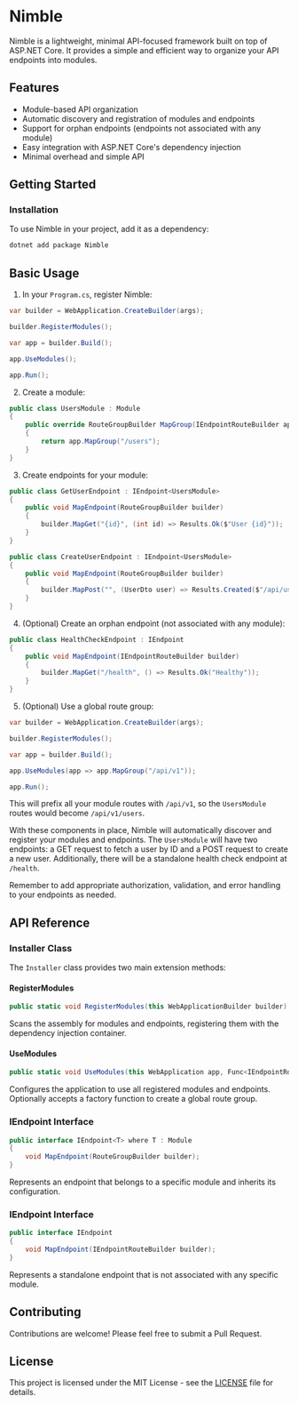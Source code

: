 # Nimble

Nimble is a lightweight, minimal API-focused framework built on top of ASP.NET Core. It provides a simple and efficient way to organize your API endpoints into modules.

## Features

- Module-based API organization
- Automatic discovery and registration of modules and endpoints
- Support for orphan endpoints (endpoints not associated with any module)
- Easy integration with ASP.NET Core's dependency injection
- Minimal overhead and simple API

## Getting Started

### Installation

To use Nimble in your project, add it as a dependency:

```bash
dotnet add package Nimble
```

## Basic Usage

1. In your `Program.cs`, register Nimble:

```csharp
var builder = WebApplication.CreateBuilder(args);

builder.RegisterModules();

var app = builder.Build();

app.UseModules();

app.Run();
```

2. Create a module:

```csharp
public class UsersModule : Module
{
    public override RouteGroupBuilder MapGroup(IEndpointRouteBuilder app)
    {
        return app.MapGroup("/users");
    }
}
```

3. Create endpoints for your module:

```csharp
public class GetUserEndpoint : IEndpoint<UsersModule>
{
    public void MapEndpoint(RouteGroupBuilder builder)
    {
        builder.MapGet("{id}", (int id) => Results.Ok($"User {id}"));
    }
}

public class CreateUserEndpoint : IEndpoint<UsersModule>
{
    public void MapEndpoint(RouteGroupBuilder builder)
    {
        builder.MapPost("", (UserDto user) => Results.Created($"/api/users/{user.Id}", user));
    }
}
```

4. (Optional) Create an orphan endpoint (not associated with any module):

```csharp
public class HealthCheckEndpoint : IEndpoint
{
    public void MapEndpoint(IEndpointRouteBuilder builder)
    {
        builder.MapGet("/health", () => Results.Ok("Healthy"));
    }
}
```

5. (Optional) Use a global route group:

```csharp
var builder = WebApplication.CreateBuilder(args);

builder.RegisterModules();

var app = builder.Build();

app.UseModules(app => app.MapGroup("/api/v1"));

app.Run();
```

This will prefix all your module routes with `/api/v1`, so the `UsersModule` routes would become `/api/v1/users`.

With these components in place, Nimble will automatically discover and register your modules and endpoints. The `UsersModule` will have two endpoints: a GET request to fetch a user by ID and a POST request to create a new user. Additionally, there will be a standalone health check endpoint at `/health`.

Remember to add appropriate authorization, validation, and error handling to your endpoints as needed.

## API Reference

### Installer Class

The `Installer` class provides two main extension methods:

#### RegisterModules

```csharp
public static void RegisterModules(this WebApplicationBuilder builder)
```

Scans the assembly for modules and endpoints, registering them with the dependency injection container.

#### UseModules

```csharp
public static void UseModules(this WebApplication app, Func<IEndpointRouteBuilder, RouteGroupBuilder>? globalGroupFactory = null)
```

Configures the application to use all registered modules and endpoints. Optionally accepts a factory function to create a global route group.

### IEndpoint<T> Interface

```csharp
public interface IEndpoint<T> where T : Module
{
    void MapEndpoint(RouteGroupBuilder builder);
}
```

Represents an endpoint that belongs to a specific module and inherits its configuration.

### IEndpoint Interface

```csharp
public interface IEndpoint
{
    void MapEndpoint(IEndpointRouteBuilder builder);
}
```

Represents a standalone endpoint that is not associated with any specific module.

## Contributing

Contributions are welcome! Please feel free to submit a Pull Request.

## License

This project is licensed under the MIT License - see the [LICENSE](LICENSE) file for details.
